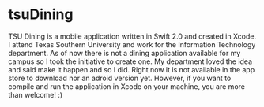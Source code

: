 # tsuDining
TSU Dining is a mobile application written in Swift 2.0 and created in Xcode. I attend Texas Southern University and work for the Information Technology department. As of now there is not a dining application available for my campus so I took the initiative to create one. My department loved the idea and said make it happen and so I did. Right now it is not available in the app store to download nor an adroid version yet. However, if you want to compile and run the application in Xcode on your machine, you are more than welcome! :) 
